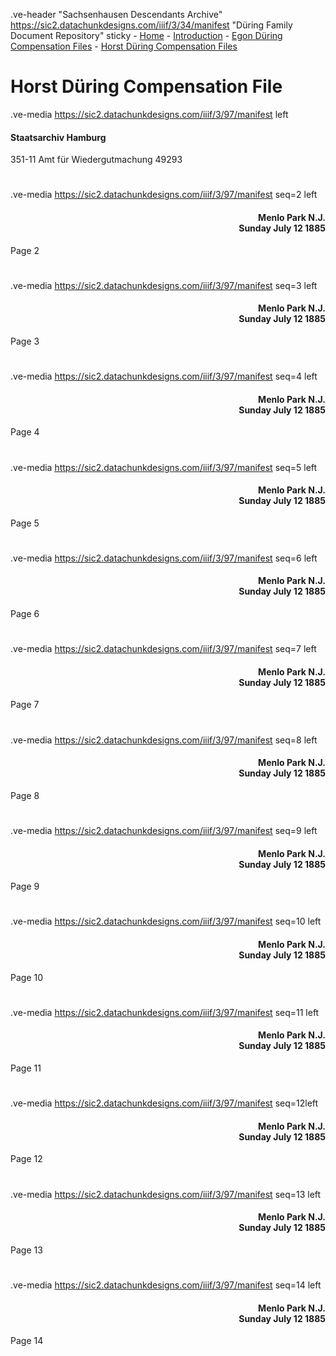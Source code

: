 .ve-header "Sachsenhausen Descendants Archive" https://sic2.datachunkdesigns.com/iiif/3/34/manifest "Düring Family Document Repository" sticky
    - [Home](/)
    - [Introduction](/introduction)
    - [Egon Düring Compensation Files](/egon-during-compensation)
    - [Horst Düring Compensation Files](/horst-during-compensation)
    
# Horst Düring Compensation File

.ve-media https://sic2.datachunkdesigns.com/iiif/3/97/manifest left

#### Staatsarchiv Hamburg

351-11
Amt für Wiedergutmachung
49293

# 

.ve-media https://sic2.datachunkdesigns.com/iiif/3/97/manifest seq=2 left

<div style="text-align: right"><h4>Menlo Park N.J.<br>Sunday July 12 1885</h4></div>

Page 2

# 

.ve-media https://sic2.datachunkdesigns.com/iiif/3/97/manifest seq=3 left

<div style="text-align: right"><h4>Menlo Park N.J.<br>Sunday July 12 1885</h4></div>

Page 3

# 

.ve-media https://sic2.datachunkdesigns.com/iiif/3/97/manifest seq=4 left

<div style="text-align: right"><h4>Menlo Park N.J.<br>Sunday July 12 1885</h4></div>

Page 4

# 

.ve-media https://sic2.datachunkdesigns.com/iiif/3/97/manifest seq=5 left

<div style="text-align: right"><h4>Menlo Park N.J.<br>Sunday July 12 1885</h4></div>

Page 5

# 

.ve-media https://sic2.datachunkdesigns.com/iiif/3/97/manifest seq=6 left

<div style="text-align: right"><h4>Menlo Park N.J.<br>Sunday July 12 1885</h4></div>

Page 6

# 

.ve-media https://sic2.datachunkdesigns.com/iiif/3/97/manifest seq=7 left

<div style="text-align: right"><h4>Menlo Park N.J.<br>Sunday July 12 1885</h4></div>

Page 7

# 

.ve-media https://sic2.datachunkdesigns.com/iiif/3/97/manifest seq=8 left

<div style="text-align: right"><h4>Menlo Park N.J.<br>Sunday July 12 1885</h4></div>

Page 8

# 

.ve-media https://sic2.datachunkdesigns.com/iiif/3/97/manifest seq=9 left

<div style="text-align: right"><h4>Menlo Park N.J.<br>Sunday July 12 1885</h4></div>

Page 9

# 

.ve-media https://sic2.datachunkdesigns.com/iiif/3/97/manifest seq=10 left

<div style="text-align: right"><h4>Menlo Park N.J.<br>Sunday July 12 1885</h4></div>

Page 10

# 

.ve-media https://sic2.datachunkdesigns.com/iiif/3/97/manifest seq=11 left

<div style="text-align: right"><h4>Menlo Park N.J.<br>Sunday July 12 1885</h4></div>

Page 11

# 

.ve-media https://sic2.datachunkdesigns.com/iiif/3/97/manifest seq=12left

<div style="text-align: right"><h4>Menlo Park N.J.<br>Sunday July 12 1885</h4></div>

Page 12

# 

.ve-media https://sic2.datachunkdesigns.com/iiif/3/97/manifest seq=13 left

<div style="text-align: right"><h4>Menlo Park N.J.<br>Sunday July 12 1885</h4></div>

Page 13

# 

.ve-media https://sic2.datachunkdesigns.com/iiif/3/97/manifest seq=14 left

<div style="text-align: right"><h4>Menlo Park N.J.<br>Sunday July 12 1885</h4></div>

Page 14